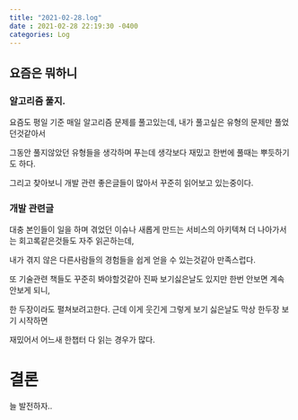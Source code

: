 ```yaml
---
title: "2021-02-28.log"
date : 2021-02-28 22:19:30 -0400
categories: Log
---
```


## 요즘은 뭐하니

### 알고리즘 풀지.

요즘도 평일 기준 매일 알고리즘 문제를 풀고있는데,  내가 풀고싶은 유형의 문제만 풀었던것같아서

그동안 풀지않았던 유형들을 생각하며 푸는데 생각보다 재밌고 한번에 풀때는 뿌듯하기도 하다.

그리고 찾아보니 개발 관련 좋은글들이 많아서 꾸준히 읽어보고 있는중이다.

### 개발 관련글

대충 본인들이 일을 하며 겪었던 이슈나 새롭게 만드는 서비스의 아키텍쳐 더 나아가서는 회고록같은것들도 자주 읽곤하는데,

내가 겪지 않은 다른사람들의 경험들을 쉽게 얻을 수 있는것같아 만족스럽다.

또 기술관련 책들도 꾸준히 봐야할것같아 진짜 보기싫은날도 있지만 한번 안보면 계속 안보게 되니,

한 두장이라도 펼쳐보려고한다. 근데 이게 웃긴게 그렇게 보기 싫은날도 막상 한두장 보기 시작하면

재밌어서 어느새 한챕터 다 읽는 경우가 많다.

# 결론

늘 발전하자..
